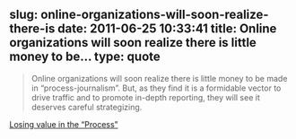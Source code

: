 slug: online-organizations-will-soon-realize-there-is
date: 2011-06-25 10:33:41
title: Online organizations will soon realize there is little money to be...
type: quote
---

> Online organizations will soon realize there is little money to be made in “process-journalism”. But, as they find it is a formidable vector to drive traffic and to promote in-depth reporting, they will see it deserves careful strategizing.

[Losing value in the “Process”](http://www.mondaynote.com/2011/06/19/losing-value-in-the-process/?utm_source=feedburner&utm_medium=feed&utm_campaign=Feed%3A+monday-note+%28Monday+Note%29)
